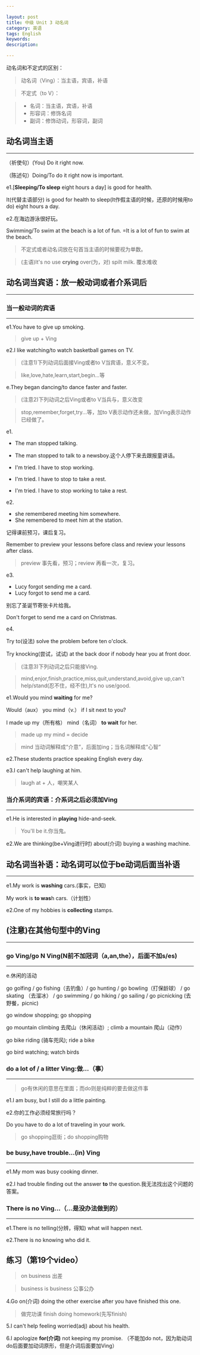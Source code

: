 ```yaml
---

layout: post
title: 中级 Unit 3 动名词
category: 英语
tags: English
keywords: 
description: 

---
```


动名词和不定式的区别：

>动名词（Ving）：当主语，宾语，补语

>不定式（to V）：

>- 名词：当主语，宾语，补语
>- 形容词：修饰名词
>- 副词：修饰动词，形容词，副词

## 动名词当主语

----------


（祈使句）(You) Do it right now.

（陈述句）Doing/To do it right now is important.

e1.[**Sleeping/To sleep** eight hours a day] is good for health.

It(代替主语部分) is good for health to sleep(It作假主语的时候，还原的时候用to do) eight hours a day. 

e2.在海边游泳很好玩。

Swimming/To swim at the beach is a lot of fun.
=It is a lot of fun to swim at the beach.

>不定式或者动名词放在句首当主语的时候要视为单数。

>(主语)It's no use **crying** over(为，对) spilt milk. 覆水难收

## 动名词当宾语：放一般动词或者介系词后

----------


### 当一般动词的宾语

----------


e1.You have to give up smoking.

>give up + Ving

e2.I like watching/to watch basketball games on TV.

>(注意1)下列动词后面接Ving或者to V当宾语，意义不变。

>like,love,hate,learn,start,begin...等

e.They began dancing/to dance faster and faster.

>(注意2)下列动词之后Ving或者to V当兵与，意义改变

>stop,remember,forget,try...等，加to V表示动作还未做，加Ving表示动作已经做了。

e1.

- The man stopped talking.
- The man stopped to talk to a newsboy.这个人停下来去跟报童讲话。

- I'm tried. I have to stop working.
- I'm tried. I have to stop to take a rest.
- I'm tried. I have to stop working to take a rest.

e2.

- she remembered meeting him somewhere.
- She remembered to meet him at the station.

记得课前预习，课后复习。

Remember to preview your lessons before class and review your lessons after class.

>preview 事先看，预习；review 再看一次，复习。

e3.

- Lucy forgot sending me a card.
- Lucy forgot to send me a card.

别忘了圣诞节寄张卡片给我。

Don't forget to send me a card on Christmas.

e4.

Try to(设法) solve the problem before ten o'clock.

Try knocking(尝试，试试) at the back door if nobody hear you at front door.

>(注意3)下列动词之后只能接Ving.

>mind,enjor,finish,practice,miss,quit,understand,avoid,give up,can't help/stand(忍不住，经不住),It's no use/good.

e1.Would you mind **waiting** for me?

Would（aux） you mind（v.） if I sit next to you?

I made up my（所有格） mind（名词） **to wait** for her.

>made up my mind = decide

>mind 当动词解释成“介意”，后面加ing；当名词解释成“心智” 

e2.These students practice speaking English every day.

e3.I can't help laughing at him.

>laugh at + 人，嘲笑某人

### 当介系词的宾语：介系词之后必须加Ving

----------

e1.He is interested in **playing** hide-and-seek.

>You'll be it.你当鬼。

e2.We are thinking(be+Ving进行时) about(介词) buying a washing machine. 

## 动名词当补语：动名词可以位于be动词后面当补语

----------


e1.My work is **washing** cars.(事实，已知)

My work is **to was**h cars.（计划性）

e2.One of my hobbies is **collecting** stamps.

## (注意)在其他句型中的Ving

----------


### **go** Ving/go N Ving(N前不加冠词（a,an,the），后面不加s/es)

----------


e.休闲的活动

go golfing / go fishing（去钓鱼）/ go hunting / go bowling（打保龄球） / go skating （去溜冰） / go swimming / go hiking / go sailing / go picnicking (去野餐，picnic)

go window shopping; go shopping

go mountain climbing 去爬山（休闲活动）; climb a mountain 爬山（动作）

go bike riding (骑车兜风); ride a bike

go bird watching; watch birds

### **do** a lot of / a litter Ving:做...（事）

----------


>go有休闲的意思在里面；而do则是纯粹的要去做这件事

e1.I am busy, but I still do a little painting.

e2.你的工作必须经常旅行吗？

Do you have to do a lot of traveling in your work.  

>go shopping逛街；do shopping购物

### be busy,have trouble...(in) Ving

----------


e1.My mom was busy cooking dinner.

e2.I had trouble finding out the answer **to** the question.我无法找出这个问题的答案。

### There is no Ving...（...是没办法做到的）

----------


e1.There is no telling(分辨，得知) what will happen next.

e2.There is no knowing who did it.

## 练习（第19个video）

>on business 出差

>business is business 公事公办

4.Go on(介词) doing the other exercise after you have finished this one.

>做完功课 finish doing homework(先写finish)

5.I can't help feeling worried(adj) about his health.

6.I apologize **for(介词)** not keeping my promise. （不能加do not，因为助动词do后面要加动词原形，但是介词后面要加Ving）























